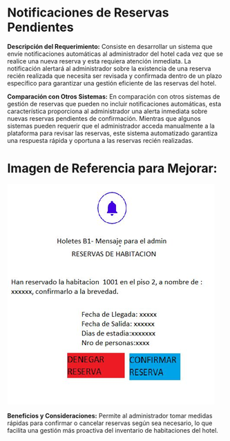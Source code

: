 # Notificaciones de Reservas Pendientes

**Descripción del Requerimiento:**
Consiste en desarrollar un sistema que envíe notificaciones automáticas al administrador del hotel cada vez que se realice una nueva reserva y esta requiera atención inmediata. La notificación alertará al administrador sobre la existencia de una reserva recién realizada que necesita ser revisada y confirmada dentro de un plazo específico para garantizar una gestión eficiente de las reservas del hotel.

**Comparación con Otros Sistemas:**
En comparación con otros sistemas de gestión de reservas que pueden no incluir notificaciones automáticas, esta característica proporciona al administrador una alerta inmediata sobre nuevas reservas pendientes de confirmación. Mientras que algunos sistemas pueden requerir que el administrador acceda manualmente a la plataforma para revisar las reservas, este sistema automatizado garantiza una respuesta rápida y oportuna a las reservas recién realizadas.


# Imagen de Referencia para Mejorar:
![imagen](./img/r6-1.jpg)


**Beneficios y Consideraciones:**
Permite al administrador tomar medidas rápidas para confirmar o cancelar reservas según sea necesario, lo que facilita una gestión más proactiva del inventario de habitaciones del hotel.
